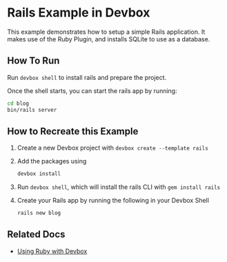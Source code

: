 # Rails Example in Devbox

This example demonstrates how to setup a simple Rails application. It makes use of the Ruby Plugin, and installs SQLite to use as a database.


## How To Run

Run `devbox shell` to install rails and prepare the project.

Once the shell starts, you can start the rails app by running:

```bash
cd blog
bin/rails server
```

## How to Recreate this Example

1. Create a new Devbox project with `devbox create --template rails`
2. Add the packages using

   ```bash
   devbox install
   ```

3. Run `devbox shell`, which will install the rails CLI with `gem install rails`
4. Create your Rails app by running the following in your Devbox Shell

   ```bash
   rails new blog
   ```

## Related Docs

* [Using Ruby with Devbox](https://www.jetify.com/devbox/docs/devbox_examples/languages/ruby/)
